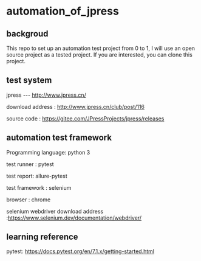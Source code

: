 # automation_of_jpress

## backgroud
This repo to set up an automation test project from 0 to 1, I will use an open source project as a tested project. If you are interested, you can clone this project.

## test system
jpress --- http://www.jpress.cn/ 

download address : http://www.jpress.cn/club/post/116

source code : https://gitee.com/JPressProjects/jpress/releases

## automation test framework
Programming language: python 3

test runner : pytest

test report: allure-pytest

test framework : selenium

browser : chrome 

selenium webdriver download address :https://www.selenium.dev/documentation/webdriver/

## learning reference
pytest: https://docs.pytest.org/en/7.1.x/getting-started.html
